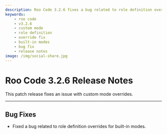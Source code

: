 ```yaml
---
description: Roo Code 3.2.6 fixes a bug related to role definition overrides for built-in modes, ensuring proper custom mode functionality.
keywords:
    - roo code
    - v3.2.6
    - custom mode
    - role definition
    - override fix
    - built-in modes
    - bug fix
    - release notes
image: /img/social-share.jpg
---
```


# Roo Code 3.2.6 Release Notes

This patch release fixes an issue with custom mode overrides.

---

## Bug Fixes

- Fixed a bug related to role definition overrides for built-in modes.
